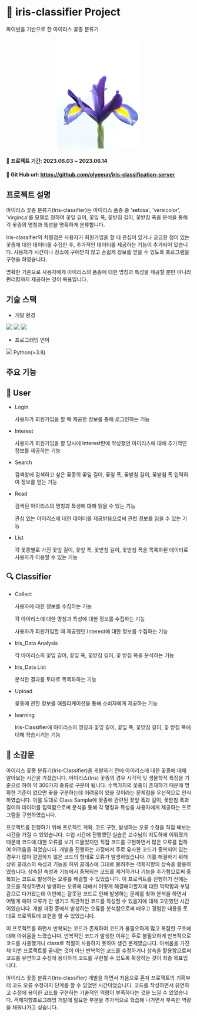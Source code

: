 # 🌷 iris-classifier Project
파이썬을 기반으로 한 아이리스 꽃종 분류기
<p  align="center">
  <img height="300" src="https://github.com/olyeeun/iris-classification-server/blob/main/iris-classifier1/image/flavia-bon-Sw-tMGNlU3o-unsplash.jpg"/>  
</p>

#### 📌 프로젝트 기간: 2023.06.03 ~ 2023.06.14
#### 📌 Git Hub url: https://github.com/olyeeun/iris-classification-server

## 프로젝트 설명
아이리스 꽃종 분류기(Iris-classifier)는 아이리스 품종 중 'setosa', 'versicolor', 'virginca'를 모델로 정하여 꽃잎 길이, 꽃잎 폭, 꽃받침 길이, 꽃받침 폭을 분석을 통해 각 꽃종의 명칭과 특성을 명확하게 분류합니다.

Iris-classifier의 차별점은 사용자가 회원가입을 할 때 관심이 있거나 궁금한 점이 있는 꽃종에 대한 데이터를 수집한 후, 추가적인 데이터를 제공하는 기능이 추가되어 있습니다. 사용자가 시간이나 장소에 구애받지 않고 손쉽게 정보를 얻을 수 있도록 프로그램을 구현을 하였습니다. 

명확한 기준으로 사용자에게 아이리스의 품종에 대한 명칭과 특성을 제공할 뿐만 아니라 편리함까지 제공하는 것이 목표입니다.

## 기술 스택
- 개발 환경
<img src="https://img.shields.io/badge/git-F05032?style=flat-square&logo=Adobe&logoColor=white">
<img src="https://img.shields.io/badge/github-181717?style=flat-square&logo=Adobe&logoColor=white">
<img src="https://img.shields.io/badge/Visual Studio Code-007ACC?style=flat-square&logo=Adobe&logoColor=white">

- 프로그래밍 언어
<img src="https://img.shields.io/badge/python-3776AB?style=flat-square&logo=Adobe&logoColor=white">
Python(>3.8)

## 주요 기능
## 🙍  User
* Login

  사용자가 회원가입을 할 때 제공한 정보를 통해 로그인하는 기능

* Interest

  사용자가 회원가입을 할 당시에 Interest란에 작성했던 아이리스에 대해 추가적인 정보를 제공하는 기능 

* Search

  검색창에 검색하고 싶은 꽃종의 꽃잎 길이, 꽃잎 폭, 꽃받침 길이, 꽃받침 폭 입력하여 정보를 얻는 기능

* Read

  검색된 아이리스의 명칭과 특성에 대해 읽을 수 있는 기능
  
  관심 있는 아이리스에 대한 데이터를 제공받음으로써 관련 정보를 읽을 수 있는 기능
  
* List

  각 꽃종별로 가진 꽃잎 길이, 꽃잎 폭, 꽃받침 길이, 꽃받침 폭을 목록화된 데이터로 사용자가 이용할 수 있는 기능

## 🔍 Classifier
- Collect

  사용자에 대한 정보를 수집하는 기능
  
  각 아이리스에 대한 명칭과 특성에 대한 정보를 수집하는 기능
  
  사용자가 회원가입할 때 제공했던 Interest에 대한 정보를 수집하는 기능
  
- Iris_Data Analysis

  각 아이리스의 꽃잎 길이, 꽃잎 폭, 꽃받침 길이, 꽃 받침 폭을 분석하는 기능
  
- Iris_Data List
  
  분석한 결과를 토대로 목록화하는 기능
  
- Upload
  
  꽃종에 관한 정보를 애플리케이션을 통해 소비자에게 제공하는 기능
  
 - learning

   Iris-Classifier에 아이리스의 명칭과 꽃잎 길이, 꽃잎 폭, 꽃받침 길이, 꽃 받침 폭에 대해 학습시키는 기능
 
## 💭 소감문
아이리스 꽃종 분류기(Iris-Classifier)을 개발하기 전에 아이리스에 대한 꽃종에 대해 알아보는 시간을 가졌습니다. 아이리스(Iris) 꽃종의 경우 시각적 및 생물학적 특징을 기준으로 하여 약 300가지 종류로 구분이 됩니다. 수백가지의 꽃종이 존재하기 때문에 명확한 기준이 없으면 꽃을 구분하는데 어려움이 있을 것이라는 문제점을 우선적으로 인식하였습니다. 이를 토대로 Class Sample에 꽃종에 관련된 꽃잎 폭과 길이, 꽃받침 폭과 길이의 데이터를 입력함으로써 분석을 통해 각 명칭과 특성을 사용자에게 제공하는 프로그램을 구현하였습니다.

프로젝트를 진행하기 위해 프로젝트 계획, 코드 구현, 발생하는 오류 수정을 직접 해보는 시간을 가질 수 있었습니다. 수업 시간에 진행했던 실습은 교수님의 지도하에 이뤄졌기 때문에 코드에 대한 오류를 보기 드물었지만 직접 코드를 구현하면서 많은 오류를 접하여 어려움을 겪었습니다. 개발을 진행하는 과정에서 주로 유사한 코드가 중복되어 있는 경우가 많아 깔끔하지 않은 코드의 형태로 오류가 발생하였습니다. 이를 해결하기 위해 상위 클래스의 속성과 기능을 하위 클래스에 그대로 물려주는 객체지향의 상속을 활용하였습니다. 상속된 속성과 기능에서 중복되는 코드를 제거하거나 기능을 추가함으로써 중복되는 코드로 발생하는 오류를 해결할 수 있었습니다. 이 프로젝트를 진행하기 전에는 코드를 작성하면서 발생하는 오류에 대해서 어떻게 해결해야할지에 대한 막막함과 부담감으로 다가왔는데 이번에는 잘못된 코드로 인해 발생하는 문제를 찾아 분석을 하면서 어떻게 해야 오류가 안 생기고 직관적인 코드를 작성할 수 있을지에 대해 고민했던 시간이였습니다. 개발 과정 중에서 발생하는 오류를 분석함으로써 배우고 경험한 내용을 토대로 프로젝트에 표현을 할 수 있었습니다.

이 프로젝트를 하면서 반복되는 코드가 존재하여 코드가 불필요하게 많고 복잡한 구조에 대해 아쉬움을 느꼈습니다. 반복적인 코드가 발생한 이유는 주로 불필요하게 반복적으로 코드를 사용했거나 class로 적절히 사용하지 못하여 생긴 문제였습니다. 아쉬움을 가진 채 이번 프로젝트를 끝내는 것이 아닌 반복적인 코드를 수정하거나 상속을 활용함으로써 코드를 유연하고 수정에 용이하게 코드를 구현할 수 있도록 확장하는 것이 최종 목표입니다. 

아이리스 꽃종 분류기(Iris-classifier) 개발을 하면서 처음으로 혼자 프로젝트의 기획부터 코드 오류 수정까지 단계를 할 수 있었던 시간이었습니다. 코드를 작성하면서 유연하고 수정에 용이한 코드를 구현하는 기술적인 역량이 부족하다는 것을 느낄 수 있었습니다. 객체지향프로그래밍 개발에 필요한 부분을 추가적으로 학습해 나가면서 부족한 역량을 채워나가고 싶습니다.
